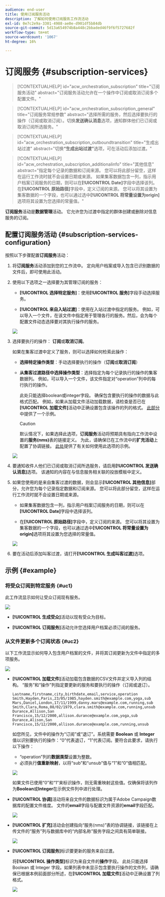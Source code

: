 ```yaml
---
audience: end-user
title: 使用订阅服务活动
description: 了解如何使用订阅服务工作流活动
exl-id: 0e7c2e9a-3301-4988-ae0e-d901df5b84db
source-git-commit: 5d13a654974b8a448c2bbaded46f9f6f5727682f
workflow-type: tm+mt
source-wordcount: '1067'
ht-degree: 16%

---
```


# 订阅服务 {#subscription-services}

>[!CONTEXTUALHELP]
>id="acw_orchestration_subscription"
>title="订阅服务活动"
>abstract="订阅服务活动允许在一个操作中订阅或取消订阅多个配置文件。"

>[!CONTEXTUALHELP]
>id="acw_orchestration_subscription_general"
>title="订阅服务常规参数"
>abstract="选择所需的服务，然后选择要执行的操作（订阅或取消订阅）。切换&#x200B;**发送确认消息**&#x200B;选项，通知群体他们已订阅或取消订阅所选服务。"

>[!CONTEXTUALHELP]
>id="acw_orchestration_subscription_outboundtransition"
>title="生成出站过渡"
>abstract="切换&#x200B;**“生成出站过渡”**&#x200B;选项，可在活动后添加过渡。"

>[!CONTEXTUALHELP]
>id="acw_orchestration_subscription_additionalinfo"
>title="其他信息"
>abstract="指定每个记录的数据和订阅来源。 您可以将此部分留空，这样在运行工作流时就不会设置日期或来源。 如果集客数据包含一列，指示用户档案订阅服务的日期，则可以在&#x200B;**[!UICONTROL Date]**&#x200B;字段中选择该列。 在&#x200B;**[!UICONTROL 原始路径]**&#x200B;字段中，定义订阅的来源。 您可以将其设置为集客数据的一个字段，也可以通过选中&#x200B;**[!UICONTROL 将常量设置为origin]**&#x200B;选项将其设置为您选择的常量值。"

**订阅服务**&#x200B;活动是&#x200B;**数据管理**&#x200B;活动。 它允许您为过渡中指定的群体创建或删除对信息服务的订阅。

## 配置订阅服务活动 {#subscription-services-configuration}

按照以下步骤配置&#x200B;**订阅服务**&#x200B;活动：

1. 将&#x200B;**订阅服务**&#x200B;活动添加到您的工作流中。 定向用户档案或导入包含已识别数据的文件后，即可使用此活动。

1. 使用以下选项之一选择要为其管理订阅的服务：

   * **[!UICONTROL 选择特定服务]**：使用&#x200B;**[!UICONTROL 服务]**&#x200B;字段手动选择服务。

   * **[!UICONTROL 来自入站过渡]**：使用在入站过渡中指定的服务。 例如，可以导入一个文件，在该文件中指定用于管理各行的服务。然后，会为每个配置文件动态选择要对其执行操作的服务。

   ![](../assets/workflow-subscription-service.png)

1. 选择要执行的操作： **订阅**&#x200B;或&#x200B;**取消订阅**。

   如果在集客过渡中定义了服务，则可以选择如何检索此操作：

   * **选择特定操作类型**：手动选择要执行的操作（**订阅**&#x200B;或&#x200B;**取消订阅**）

   * **从集客过渡路径中选择操作类型**：选择指定为每个记录执行的操作的集客数据列。 例如，可以导入一个文件，该文件指定对“operation”列中的每行执行的操作。

     此处只能选择boolean或integer字段。 确保包含要执行的操作的数据与此格式匹配。 例如，如果从加载文件活动加载数据，请检查是否已在&#x200B;**[!UICONTROL 加载文件]**&#x200B;活动中正确设置包含该操作的列的格式。 [此部分](#uc2)中提供了一个示例。

     >[!CAUTION]
     >
     >默认情况下，如果选择此选项，**订阅服务**&#x200B;活动将预期具有指向工作流中设置的&#x200B;**服务(nms)**&#x200B;表的链接定义。 为此，请确保已在工作流中的&#x200B;**扩充活动**&#x200B;上配置了协调链接。 [此处](#uc2)提供了有关如何使用此选项的示例。

   ![](../assets/workflow-subscription-service-inbound.png)

1. 要通知收件人他们已订阅或取消订阅所选服务，请启用&#x200B;**[!UICONTROL 发送确认消息]**&#x200B;选项。 该通知的内容在与信息服务相关联的投放模板中定义。

1. 如果您使用的是来自集客过渡的数据，则会显示&#x200B;**[!UICONTROL 其他信息]**&#x200B;部分，允许您为每个记录指定数据和订阅来源。 您可以将此部分留空，这样在运行工作流时就不会设置日期或来源。

   * 如果集客数据包含一列，指示用户档案订阅服务的日期，则可以在&#x200B;**[!UICONTROL Date]**&#x200B;字段中选择该列。

   * 在&#x200B;**[!UICONTROL 原始路径]**&#x200B;字段中，定义订阅的来源。 您可以将其设置为集客数据的一个字段，也可以通过选中&#x200B;**[!UICONTROL 将常量设置为origin]**&#x200B;选项将其设置为您选择的常量值。

   ![](../assets/workflow-subscription-service-additional.png)

1. 要在活动后添加叫客过渡，请打开&#x200B;**[!UICONTROL 生成叫客过渡]**&#x200B;选项。

## 示例 {#example}

### 将受众订阅到特定服务 {#uc1}

此工作流显示如何让受众订阅现有服务。

![](../assets/workflow-subscription-service-uc1.png)

* **[!UICONTROL 生成受众]**&#x200B;活动以现有受众为目标。

* **[!UICONTROL 订阅服务]**&#x200B;活动允许您选择用户档案必须订阅的服务。

### 从文件更新多个订阅状态 {#uc2}

以下工作流显示如何导入包含用户档案的文件，并将其订阅更新为文件中指定的多项服务。

![](../assets/workflow-subscription-service-uc2.png)

* **[!UICONTROL 加载文件]**&#x200B;活动加载包含数据的CSV文件并定义导入列的结构。 “服务”和“操作”列指定要更新的服务和要执行的操作（订阅或退订）。

  ```
  Lastname,firstname,city,birthdate,email,service,operation
  Smith,Hayden,Paris,23/05/1985,hayden.smith@example.com,yoga,sub
  Mars,Daniel,London,17/11/1999,danny.mars@example.com,running,sub
  Smith,Clara,Roma,08/02/1979,clara.smith@example.com,running,unsub
  Durance,Allison,San Francisco,15/12/2000,allison.durance@example.com,yoga,sub
  Durance,Alison,San Francisco,15/12/2000,allison.durance@example.com,running,unsub
  ```

  如您所见，文件中的操作为“订阅”或“退订”。系统需要 **Boolean** 或 **Integer** 值以识别要执行的操作：“0”代表退订，“1”代表订阅。要符合此要求，请执行以下操作：
   * “operation”列的&#x200B;**数据类型**&#x200B;设置为整数。
   * 必须执行&#x200B;**值重新映射**，以将“sub”和“unsub”值与“1”和“0”值相匹配。

  ![](../assets/workflow-subscription-service-uc2-mapping.png)

  如果文件已使用“0”和“1”来标识操作，则无需重映射这些值。仅确保将该列作为&#x200B;**Boolean**&#x200B;或&#x200B;**Integer**&#x200B;在示例文件列中进行处理。

* **[!UICONTROL 协调]**&#x200B;活动将来自文件的数据标识为属于Adobe Campaign数据库的配置文件维度。 文件的&#x200B;**email**&#x200B;字段与配置文件资源的&#x200B;**email**&#x200B;字段匹配。

  ![](../assets/workflow-subscription-service-uc2-reconciliation.png)

* **[!UICONTROL 扩充]**&#x200B;活动会创建指向“服务(nms)”表的协调链接，该链接在上传文件的“服务”列与数据库中的“内部名称”服务字段之间具有简单联接。

  ![](../assets/workflow-subscription-service-uc2-enrichment.png)

* **[!UICONTROL 订阅服务]**&#x200B;标识要更新的服务来自过渡。

  将&#x200B;**[!UICONTROL 操作类型]**&#x200B;标识为来自文件的&#x200B;**操作**&#x200B;字段。 此处只能选择 Boolean 或 Integer 字段。如果列表中未显示包含要执行操作的文件列，请确保已根据本例前面部分所述，在&#x200B;**[!UICONTROL 加载文件]**&#x200B;活动中正确设置了列格式。

  ![](../assets/workflow-subscription-service-uc2-subscription.png)
